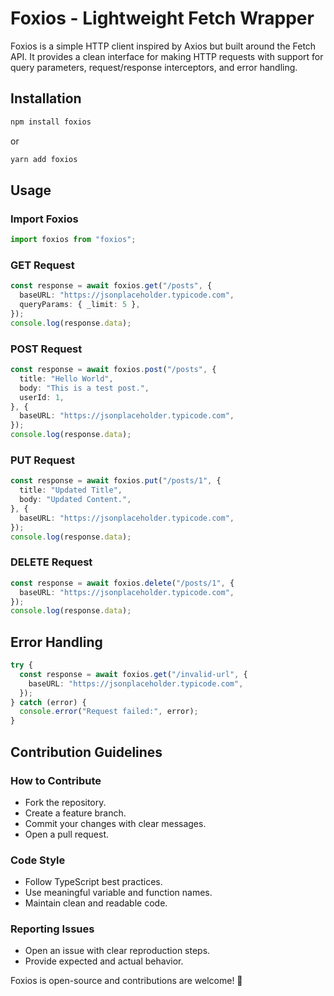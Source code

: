 # Foxios - Lightweight Fetch Wrapper

Foxios is a simple HTTP client inspired by Axios but built around the Fetch API. It provides a clean interface for making HTTP requests with support for query parameters, request/response interceptors, and error handling.

## Installation

```sh
npm install foxios
```

or

```sh
yarn add foxios
```

## Usage

### Import Foxios

```typescript
import foxios from "foxios";
```

### GET Request

```typescript
const response = await foxios.get("/posts", {
  baseURL: "https://jsonplaceholder.typicode.com",
  queryParams: { _limit: 5 },
});
console.log(response.data);
```

### POST Request

```typescript
const response = await foxios.post("/posts", {
  title: "Hello World",
  body: "This is a test post.",
  userId: 1,
}, {
  baseURL: "https://jsonplaceholder.typicode.com",
});
console.log(response.data);
```

### PUT Request

```typescript
const response = await foxios.put("/posts/1", {
  title: "Updated Title",
  body: "Updated Content.",
}, {
  baseURL: "https://jsonplaceholder.typicode.com",
});
console.log(response.data);
```

### DELETE Request

```typescript
const response = await foxios.delete("/posts/1", {
  baseURL: "https://jsonplaceholder.typicode.com",
});
console.log(response.data);
```

## Error Handling

```typescript
try {
  const response = await foxios.get("/invalid-url", {
    baseURL: "https://jsonplaceholder.typicode.com",
  });
} catch (error) {
  console.error("Request failed:", error);
}
```

## Contribution Guidelines

### How to Contribute
- Fork the repository.
- Create a feature branch.
- Commit your changes with clear messages.
- Open a pull request.

### Code Style
- Follow TypeScript best practices.
- Use meaningful variable and function names.
- Maintain clean and readable code.

### Reporting Issues
- Open an issue with clear reproduction steps.
- Provide expected and actual behavior.

Foxios is open-source and contributions are welcome! 🚀

